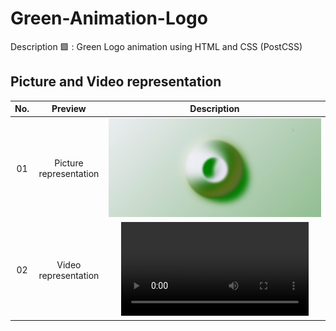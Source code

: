 # Green-Animation-Logo
Description 🟩 : Green Logo animation using HTML and CSS (PostCSS)

## Picture and Video representation

| No. |   Preview    |                                            Description                                            |    
| :-: | :----------: | :-----------------------------------------------------------------------------------------------: | 
| 01  | Picture representation | ![alt text](https://github.com/AtamaWarui/Green-Animation-Logo/blob/main/LogoDesign-1.png) | 
| 02  | Video representation | ![alt text](https://github.com/AtamaWarui/Green-Animation-Logo/blob/main/VisualSample-GreenLogo-1.mp4) | 
